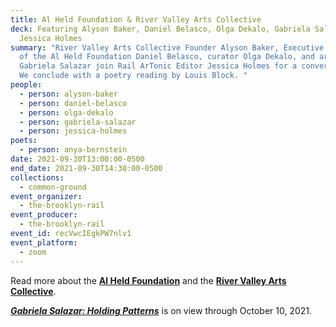 ```yaml
---
title: Al Held Foundation & River Valley Arts Collective
deck: Featuring Alyson Baker, Daniel Belasco, Olga Dekalo, Gabriela Salazar, and
  Jessica Holmes
summary: "River Valley Arts Collective Founder Alyson Baker, Executive Director
  of the Al Held Foundation Daniel Belasco, curator Olga Dekalo, and artist
  Gabriela Salazar join Rail ArTonic Editor Jessica Holmes for a conversation.
  We conclude with a poetry reading by Louis Block. "
people:
  - person: alyson-baker
  - person: daniel-belasco
  - person: olga-dekalo
  - person: gabriela-salazar
  - person: jessica-holmes
poets:
  - person: anya-bernstein
date: 2021-09-30T13:00:00-0500
end_date: 2021-09-30T14:30:00-0500
collections:
  - common-ground
event_organizer:
  - the-brooklyn-rail
event_producer:
  - the-brooklyn-rail
event_id: recVwcIEgkPW7nlv1
event_platform:
  - zoom
---
```

Read more about the **[Al Held Foundation](http://alheldfoundation.org/)** and the **[River Valley Arts Collective](https://www.rvacollective.org/)**. 

***[Gabriela Salazar: Holding Patterns](https://www.rvacollective.org/gabriela-salazar)*** is on view through October 10, 2021.